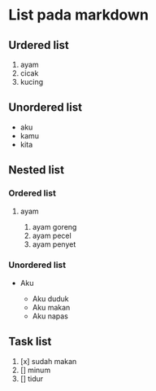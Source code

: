 <!-- Belajar List Pada MarkDown -->

# List pada markdown

## Urdered list
1. ayam
2. cicak
3. kucing

## Unordered list
- aku
- kamu
- kita

## Nested list
### Ordered list
1. ayam

    1. ayam goreng
    2. ayam pecel
    3. ayam penyet

### Unordered list
- Aku

    - Aku duduk
    - Aku makan
    - Aku napas

## Task list
1. [x] sudah makan
2. [] minum
3. [] tidur
